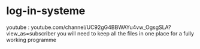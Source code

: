 # log-in-systeme
youtube : youtube.com/channel/UC92gG4BBWAYu4vw_OgsgSLA?view_as=subscriber
you will need to keep all the files in one place for a fully working programme
